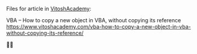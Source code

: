 Files for article in [VitoshAcademy](https://www.vitoshacademy.com):

VBA – How to copy a new object in VBA, without copying its reference
https://www.vitoshacademy.com/vba-how-to-copy-a-new-object-in-vba-without-copying-its-reference/


:cactus::kiss:
